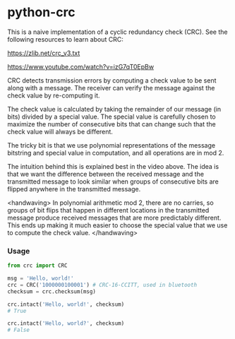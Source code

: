 # python-crc

This is a naive implementation of a cyclic redundancy check (CRC). See the following resources to learn about CRC:

https://zlib.net/crc_v3.txt

https://www.youtube.com/watch?v=izG7qT0EpBw

CRC detects transmission errors by computing a check value to be sent along with a message. The receiver can verify the message against the check value by re-computing it.

The check value is calculated by taking the remainder of our message (in bits) divided by a special value. The special value is carefully chosen to maximize the number of consecutive bits that can change such that the check value will always be different.   

The tricky bit is that we use polynomial representations of the message bitstring and special value in computation, and all operations are in mod 2. 

The intuition behind this is explained best in the video above. The idea is that we want the difference between the received message and the transmitted message to look similar when groups of consecutive bits are flipped anywhere in the transmitted message. 

\<handwaving\> In polynomial arithmetic mod 2, there are no carries, so groups of bit flips that happen in different locations in the transmitted message produce received messages that are more predictably different. This ends up making it much easier to choose the special value that we use to compute the check value. \</handwaving\>

### Usage

```python
from crc import CRC

msg = 'Hello, world!'
crc = CRC('1000000100001') # CRC-16-CCITT, used in bluetooth
checksum = crc.checksum(msg)
```

```python
crc.intact('Hello, world!', checksum)
# True
```

```python
crc.intact('Hello, world?', checksum)
# False
```

